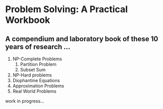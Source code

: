 # Problem Solving: A Practical Workbook

## A compendium and laboratory book of these 10 years of research ...

1. NP-Complete Problems
    1. Partition Problem
    2. Subset Sum
2. NP-Hard problems
3. Diophantine Equations
4. Approximation Problems
5. Real World Problems

work in progress...
